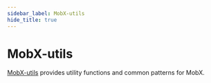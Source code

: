 ```yaml
---
sidebar_label: MobX-utils
hide_title: true
---
```


# MobX-utils

<script async type="text/javascript" src="//cdn.carbonads.com/carbon.js?serve=CEBD4KQ7&placement=mobxjsorg" id="_carbonads_js"></script>

[MobX-utils](https://github.com/mobxjs/mobx-utils) provides utility functions and common patterns for MobX.
